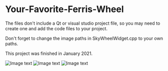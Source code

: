 # Your-Favorite-Ferris-Wheel

The files don't include a Qt or visual studio project file, so you may need to create one and add the code files to your project.

Don't forget to change the image paths in SkyWheelWidget.cpp to your own paths.

This project was finished in January 2021.


![Image text](https://github.com/Klaryce/Your-Favorite-Sky-Wheel/blob/a08f266f27f19104c4cbc9c389a7b370f5e4f5be/demo/demo1.PNG)
![Image text](https://github.com/Klaryce/Your-Favorite-Sky-Wheel/blob/a08f266f27f19104c4cbc9c389a7b370f5e4f5be/demo/demo2.PNG)
![Image text](https://github.com/Klaryce/Your-Favorite-Sky-Wheel/blob/a08f266f27f19104c4cbc9c389a7b370f5e4f5be/demo/demo3.PNG)
